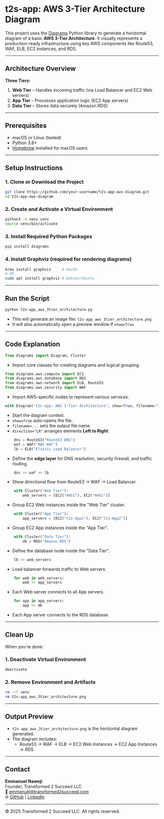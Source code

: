 
# t2s-app: AWS 3-Tier Architecture Diagram

This project uses the [Diagrams](https://diagrams.mingrammer.com/) Python library to generate a horizontal diagram of a basic **AWS 3-Tier Architecture**. It visually represents a production-ready infrastructure using key AWS components like Route53, WAF, ELB, EC2 instances, and RDS.

---

## Architecture Overview

**Three Tiers:**
1. **Web Tier** – Handles incoming traffic (via Load Balancer and EC2 Web servers)
2. **App Tier** – Processes application logic (EC2 App servers)
3. **Data Tier** – Stores data securely (Amazon RDS)

---

## Prerequisites

- macOS or Linux (tested)
- Python 3.8+
- [Homebrew](https://brew.sh/) installed for macOS users

---

## Setup Instructions

### 1. Clone or Download the Project

```bash
git clone https://github.com/your-username/t2s-app-aws-diagram.git
cd t2s-app-aws-diagram
```

### 2. Create and Activate a Virtual Environment

```bash
python3 -m venv venv
source venv/bin/activate
```

### 3. Install Required Python Packages

```bash
pip install diagrams
```

### 4. Install Graphviz (required for rendering diagrams)

```bash
brew install graphviz     # macOS
# OR
sudo apt install graphviz # Debian/Ubuntu
```

---

## Run the Script

```bash
python t2s-app_aws_3tier_architecture.py
```

- This will generate an image file: `t2s-app_aws_3tier_architecture.png`
- It will also automatically open a preview window if `show=True`

---

## Code Explanation

```python
from diagrams import Diagram, Cluster
```
- Import core classes for creating diagrams and logical grouping.

```python
from diagrams.aws.compute import EC2
from diagrams.aws.database import RDS
from diagrams.aws.network import ELB, Route53
from diagrams.aws.security import WAF
```
- Import AWS-specific nodes to represent various services.

```python
with Diagram("t2s-app: AWS 3-Tier Architecture", show=True, filename="t2s-app_aws_3tier_architecture", direction="LR"):
```
- Start the diagram context.
- `show=True` auto-opens the file.
- `filename=...` sets the output file name.
- `direction="LR"` arranges elements **Left to Right**.

```python
    dns = Route53("Route53 DNS")
    waf = WAF("AWS WAF")
    lb = ELB("Elastic Load Balancer")
```
- Define the **edge layer** for DNS resolution, security firewall, and traffic routing.

```python
    dns >> waf >> lb
```
- Show directional flow from Route53 → WAF → Load Balancer.

```python
    with Cluster("Web Tier"):
        web_servers = [EC2("Web1"), EC2("Web2")]
```
- Group EC2 Web instances inside the "Web Tier" cluster.

```python
    with Cluster("App Tier"):
        app_servers = [EC2("t2s-App1"), EC2("t2s-App2")]
```
- Group EC2 App instances inside the "App Tier".

```python
    with Cluster("Data Tier"):
        db = RDS("Amazon RDS")
```
- Define the database node inside the "Data Tier".

```python
    lb >> web_servers
```
- Load balancer forwards traffic to Web servers.

```python
    for web in web_servers:
        web >> app_servers
```
- Each Web server connects to all App servers.

```python
    for app in app_servers:
        app >> db
```
- Each App server connects to the RDS database.

---

## Clean Up

When you're done:

### 1. Deactivate Virtual Environment
```bash
deactivate
```

### 2. Remove Environment and Artifacts
```bash
rm -rf venv
rm t2s-app_aws_3tier_architecture.png
```

---

## Output Preview

- `t2s-app_aws_3tier_architecture.png` is the horizontal diagram generated.
- The diagram includes:
  - Route53 → WAF → ELB → EC2 Web Instances → EC2 App Instances → RDS

---

## Contact

**Emmanuel Naweji**  
Founder, Transformed 2 Succeed LLC  
📧 emmanuel@transformed2succeed.com  
🌐 [GitHub](https://github.com/Here2ServeU) | [LinkedIn](https://linkedin.com/in/ready2assist)

---

© 2025 Transformed 2 Succeed LLC. All rights reserved.

